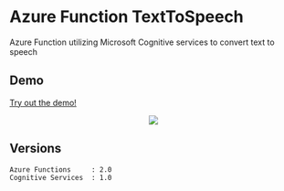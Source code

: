 # Azure Function TextToSpeech
Azure Function utilizing Microsoft Cognitive services to convert text to speech


## Demo

<a href="https://wordtospeech.azurewebsites.net/api/TextToSpeech?word=Discombobulate" rel="nofollow">Try out the demo!</a>

<p align="center">    
   	   <img src="http://www.mobdemo.org//images//screencapture_texttospeech.png" />  
 </p>

## Versions

```
Azure Functions		: 2.0
Cognitive Services	: 1.0
```
